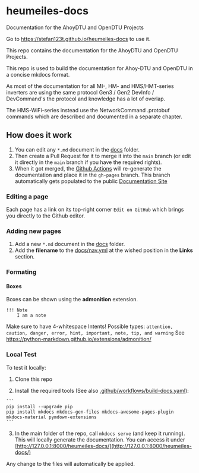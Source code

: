 # heumeiles-docs

Documentation for the AhoyDTU and OpenDTU Projects

Go to https://stefan123t.github.io/heumeiles-docs to use it.

This repo contains the documentation for the AhoyDTU and OpenDTU Projects.

This repo is used to build the documentation for Ahoy-DTU and OpenDTU in a concise mkdocs format.

As most of the documentation for all MI-, HM- and HMS/HMT-series inverters are using the same protocol Gen3 / Gen2 DevInfo / DevCommand's the protocol and knowledge has a lot of overlap.

The HMS-WiFi-series instead use the NetworkCommand .protobuf commands which are described and documented in a separate chapter.

## How does it work

  1. You can edit any `*.md` document in the [docs](docs) folder.
  2. Then create a Pull Request for it to merge it into the `main` branch (or edit it directly in the `main` branch if you have the required rights).
  3. When it got merged, the [Github Actions](actions) will re-generate the documentation and place it in the `gh-pages` branch. This branch automatically gets populated to the public [Documentation Site](heumeiles-docs)

### Editing a page

Each page has a link on its top-right corner `Edit on GitHub` which brings you directly to the Github editor.

### Adding new pages

  1.  Add a new `*.md` document in the [docs](docs) folder.
  2.  Add the **filename** to the [docs/nav.yml](docs/nav.yml) at the wished position in the **Links** section.

<!--
### Parameter Documentation

Each parameter which is listed in the [configfile]() in the main project repo has its own description page in the folder `param-docs/parameter-pages` (grouped by the config sections). Those pages can be edited as needed.

The script `concat-parameter-pages.py` in `param-docs` should be run whenever one of the pages changed. It then concatenates all pages into the single `../docs/Parameters.md` which gets be added to the `mkdocs` documentation.

#### Template Generator

The script `generate-template-param-doc-pages.py` should be run whenever a new parameter gets added to the config file. It then checks if there is already page for each of the parameters.

  * If no page exists yet, a templated page gets generated.
  * Existing pages do not get modified.

If the parameter is listed in `expert-params.txt`, an **Expert warning** will be shown.

If the parameter is listed in `hidden-in-ui.txt`, a **Note** will be shown.
-->

### Formating

#### Boxes

Boxes can be shown using the **admonition** extension.

```
!!! Note
    I am a note
```

Make sure to have 4-whitespace Intents! Possible types: `attention, caution, danger, error, hint, important, note, tip, and warning` See https://python-markdown.github.io/extensions/admonition/

### Local Test

To test it locally:

  1. Clone this repo

  2. Install the required tools (See also [.github/workflows/build-docs.yaml](.github/workflows/build-docs.yaml)):

    ```
    pip install --upgrade pip
    pip install mkdocs mkdocs-gen-files mkdocs-awesome-pages-plugin mkdocs-material pymdown-extensions
    ```

  3. In the main folder of the repo, call `mkdocs serve` (and keep it running). This will locally generate the documentation. You can access it under [http://127.0.0.1:8000/heumeiles-docs/](http://127.0.0.1:8000/heumeiles-docs/)

Any change to the files will automatically be applied.

